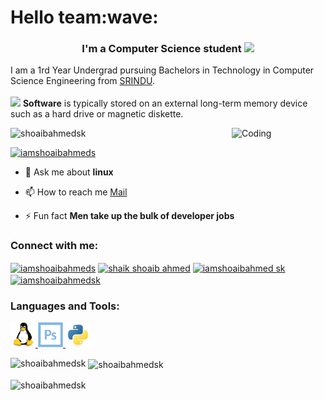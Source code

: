 
<h1 align="">Hello team:wave:</h1>

<h3 align="center">I'm a Computer Science student <img src="https://camo.githubusercontent.com/c1dcb74cc1c1835b1d716f5051499a2814c683c806b15f04b0eba492863703e9/68747470733a2f2f63646e2e6472696262626c652e636f6d2f75736572732f3733303730332f73637265656e73686f74732f363538313234332f6176656e746f2e676966" width="30px"></h3>

I am a 1rd Year Undergrad pursuing Bachelors in Technology in Computer Science Engineering from [SRINDU](https://sriindu.ac.in///sriindu/). <br><br>
<img src="https://github.com/rudrabarad/rudrabarad/blob/master/Assets/Developer.gif" width="50"> **Software**  is typically stored on an external long-term memory device such as a hard drive or magnetic diskette. <br>




<img align="right" alt="Coding" width="150" src="https://camo.githubusercontent.com/c1dcb74cc1c1835b1d716f5051499a2814c683c806b15f04b0eba492863703e9/68747470733a2f2f63646e2e6472696262626c652e636f6d2f75736572732f3733303730332f73637265656e73686f74732f363538313234332f6176656e746f2e676966">

<p align="left"> <img src="https://komarev.com/ghpvc/?username=shoaibahmedsk&label=Profile%20views&color=0e75b6&style=flat" alt="shoaibahmedsk" /> </p>

<p align="left"> <a href="https://twitter.com/iamshoaibahmeds" target="blank"><img src="https://img.shields.io/twitter/follow/iamshoaibahmeds?logo=twitter&style=for-the-badge" alt="iamshoaibahmeds" /></a> </p>

- 💬 Ask me about **linux**

- 📫 How to reach me [Mail](mailto:shaikshoaib8919@gmail.com)

- ⚡ Fun fact **Men take up the bulk of developer jobs**

<h3 align="left">Connect with me:</h3>
<p align="left">
<a href="https://twitter.com/iamshoaibahmeds" target="blank"><img align="center" src="https://raw.githubusercontent.com/rahuldkjain/github-profile-readme-generator/master/src/images/icons/Social/twitter.svg" alt="iamshoaibahmeds" height="30" width="40" /></a>
<a href="https://www.linkedin.com/in/shaik-shoaib-ahmed-28a736230/" target="blank"><img align="center" src="https://raw.githubusercontent.com/rahuldkjain/github-profile-readme-generator/master/src/images/icons/Social/linked-in-alt.svg" alt="shaik shoaib ahmed" height="30" width="40" /></a>
<a href="https://fb.com/iamshoaibahmed sk" target="blank"><img align="center" src="https://raw.githubusercontent.com/rahuldkjain/github-profile-readme-generator/master/src/images/icons/Social/facebook.svg" alt="iamshoaibahmed sk" height="30" width="40" /></a>
<a href="https://instagram.com/iamshoaibahmed__" target="blank"><img align="center" src="https://raw.githubusercontent.com/rahuldkjain/github-profile-readme-generator/master/src/images/icons/Social/instagram.svg" alt="iamshoaibahmedsk" height="30" width="40" /></a>
</p>

<h3 align="left">Languages and Tools:</h3>
<p align="left"> <a href="https://www.linux.org/" target="_blank" rel="noreferrer"> <img src="https://raw.githubusercontent.com/devicons/devicon/master/icons/linux/linux-original.svg" alt="linux" width="40" height="40"/> </a> <a href="https://www.photoshop.com/en" target="_blank" rel="noreferrer"> <img src="https://raw.githubusercontent.com/devicons/devicon/master/icons/photoshop/photoshop-line.svg" alt="photoshop" width="40" height="40"/> </a> <a href="https://www.python.org" target="_blank" rel="noreferrer"> <img src="https://raw.githubusercontent.com/devicons/devicon/master/icons/python/python-original.svg" alt="python" width="40" height="40"/> </a> </p>

<p><img align="left" src="https://github-readme-stats.vercel.app/api/top-langs?username=shoaibahmedsk&show_icons=true&locale=en&layout=compact" alt="shoaibahmedsk" /></p>

<p>&nbsp;<img align="center" src="https://github-readme-stats.vercel.app/api?username=shoaibahmedsk&show_icons=true&locale=en" alt="shoaibahmedsk" /></p>

<p><img align="center" src="https://github-readme-streak-stats.herokuapp.com/?user=shoaibahmedsk&" alt="shoaibahmedsk" /></p>






